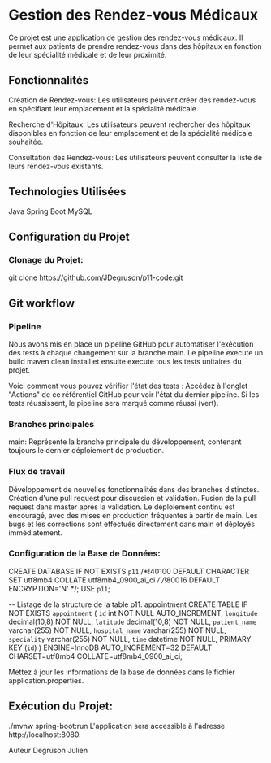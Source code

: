 # Gestion des Rendez-vous Médicaux
Ce projet est une application de gestion des rendez-vous médicaux. Il permet aux patients de prendre rendez-vous dans des hôpitaux en fonction de leur spécialité médicale et de leur proximité.

## Fonctionnalités
Création de Rendez-vous: Les utilisateurs peuvent créer des rendez-vous en spécifiant leur emplacement et la spécialité médicale.

Recherche d'Hôpitaux: Les utilisateurs peuvent rechercher des hôpitaux disponibles en fonction de leur emplacement et de la spécialité médicale souhaitée.

Consultation des Rendez-vous: Les utilisateurs peuvent consulter la liste de leurs rendez-vous existants.

## Technologies Utilisées
Java
Spring Boot
MySQL 

## Configuration du Projet
### Clonage du Projet:
git clone https://github.com/JDegruson/p11-code.git

## Git workflow 
### Pipeline
Nous avons mis en place un pipeline GitHub pour automatiser l'exécution des tests à chaque changement sur la branche main.
Le pipeline execute un build maven clean install et ensuite execute tous les tests unitaires du projet.

Voici comment vous pouvez vérifier l'état des tests :
Accédez à l'onglet "Actions" de ce référentiel GitHub pour voir l'état du dernier pipeline. Si les tests réussissent, le pipeline sera marqué comme réussi (vert).

### Branches principales
main: Représente la branche principale du développement, contenant toujours le dernier déploiement de production. 
### Flux de travail
Développement de nouvelles fonctionnalités dans des branches distinctes. Création d'une pull request pour discussion et validation. Fusion de la pull request dans master après la validation. Le déploiement continu est encouragé, avec des mises en production fréquentes à partir de main. Les bugs et les corrections sont effectués directement dans main et déployés immédiatement.

### Configuration de la Base de Données:


CREATE DATABASE IF NOT EXISTS `p11` /*!40100 DEFAULT CHARACTER SET utf8mb4 COLLATE utf8mb4_0900_ai_ci */ /*!80016 DEFAULT ENCRYPTION='N' */;
USE `p11`;

-- Listage de la structure de la table p11. appointment
CREATE TABLE IF NOT EXISTS `appointment` (
  `id` int NOT NULL AUTO_INCREMENT,
  `longitude` decimal(10,8) NOT NULL,
  `latitude` decimal(10,8) NOT NULL,
  `patient_name` varchar(255) NOT NULL,
  `hospital_name` varchar(255) NOT NULL,
  `speciality` varchar(255) NOT NULL,
  `time` datetime NOT NULL,
  PRIMARY KEY (`id`)
) ENGINE=InnoDB AUTO_INCREMENT=32 DEFAULT CHARSET=utf8mb4 COLLATE=utf8mb4_0900_ai_ci;


Mettez à jour les informations de la base de données dans le fichier application.properties.

## Exécution du Projet:
./mvnw spring-boot:run
L'application sera accessible à l'adresse http://localhost:8080.

Auteur
Degruson Julien
